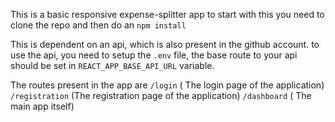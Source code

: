 This is a basic responsive expense-splitter app 
to start with this you need to clone the repo and then do an `npm install`

This is dependent on an api, which is also present in the github account. 
to use the api, you need to setup the `.env` file, 
the base route to your api should be set in `REACT_APP_BASE_API_URL` variable.

The routes present in the app are 
`/login` ( The login page of the application)
`/registration` (The registration page of the application)
`/dashboard` ( The main app itself)
